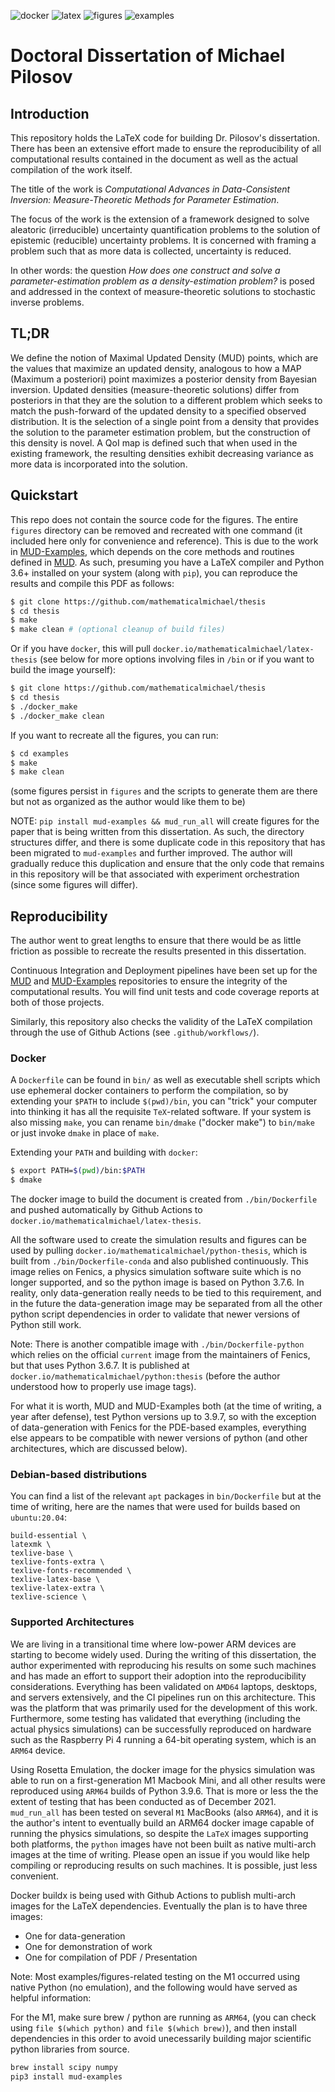 ![docker](https://github.com/mathematicalmichael/thesis/actions/workflows/docker.yml/badge.svg)
![latex](https://github.com/mathematicalmichael/thesis/actions/workflows/main.yml/badge.svg)
![figures](https://github.com/mathematicalmichael/thesis/actions/workflows/figures.yml/badge.svg)
![examples](https://github.com/mathematicalmichael/thesis/actions/workflows/examples.yml/badge.svg)


# Doctoral Dissertation of Michael Pilosov


## Introduction
This repository holds the LaTeX code for building Dr. Pilosov's dissertation.
There has been an extensive effort made to ensure the reproducibility of all computational results contained in the document as well as the actual compilation of the work itself.

The title of the work is _Computational Advances in Data-Consistent Inversion: Measure-Theoretic Methods for Parameter Estimation_.

The focus of the work is the extension of a framework designed to solve aleatoric (irreducible) uncertainty quantification problems to the solution of epistemic (reducible) uncertainty problems.
It is concerned with framing a problem such that as more data is collected, uncertainty is reduced.

In other words: the question _How does one construct and solve a parameter-estimation problem as a density-estimation problem?_ is posed and addressed in the context of measure-theoretic solutions to stochastic inverse problems.


## TL;DR
We define the notion of Maximal Updated Density (MUD) points, which are the values that maximize an updated density, analogous to how a MAP (Maximum a posteriori) point maximizes a posterior density from Bayesian inversion.
Updated densities (measure-theoretic solutions) differ from posteriors in that they are the solution to a different problem which seeks to match the push-forward of the updated density to a specified observed distribution.
It is the selection of a single point from a density that provides the solution to the parameter estimation problem, but the construction of this density is novel.
A QoI map is defined such that when used in the existing framework, the resulting densities exhibit decreasing variance as more data is incorporated into the solution.


## Quickstart
This repo does not contain the source code for the figures. The entire `figures` directory can be removed and recreated with one command (it included here only for convenience and reference).
This is due to the work in [MUD-Examples](https://github.com/mathematicalmichael/mud-examples.git), which depends on the core methods and routines defined in [MUD](https://github.com/mathematicalmichael/mud.git).
As such, presuming you have a LaTeX compiler and Python 3.6+ installed on your system (along with `pip`), you can reproduce the results and compile this PDF as follows:

```sh
$ git clone https://github.com/mathematicalmichael/thesis
$ cd thesis
$ make
$ make clean # (optional cleanup of build files)
```

Or if you have `docker`, this will pull `docker.io/mathematicalmichael/latex-thesis` (see below for more options involving files in `/bin` or if you want to build the image yourself):

```sh
$ git clone https://github.com/mathematicalmichael/thesis
$ cd thesis
$ ./docker_make
$ ./docker_make clean
```

If you want to recreate all the figures, you can run:

```sh
$ cd examples
$ make
$ make clean
```

(some figures persist in `figures` and the scripts to generate them are there but not as organized as the author would like them to be)

NOTE: `pip install mud-examples && mud_run_all` will create figures for the paper that is being written from this dissertation. As such, the directory structures differ, and there is some duplicate code in this repository that has been migrated to `mud-examples` and further improved. The author will gradually reduce this duplication and ensure that the only code that remains in this repository will be that associated with experiment orchestration (since some figures will differ).


## Reproducibility
The author went to great lengths to ensure that there would be as little friction as possible to recreate the results presented in this dissertation.

Continuous Integration and Deployment pipelines have been set up for the [MUD](https://github.com/mathematicalmichael/mud.git) and [MUD-Examples](https://github.com/mathematicalmichael/mud-examples.git) repositories to ensure the integrity of the computational results.
You will find unit tests and code coverage reports at both of those projects.

Similarly, this repository also checks the validity of the LaTeX compilation through the use of Github Actions (see `.github/workflows/`).


### Docker
A `Dockerfile` can be found in `bin/` as well as executable shell scripts which use ephemeral docker containers to perform the compilation, so by extending your `$PATH` to include `$(pwd)/bin`, you can "trick" your computer into thinking it has all the requisite `TeX`-related software.
If your system is also missing `make`, you can rename `bin/dmake` ("docker make") to `bin/make` or just invoke `dmake` in place of `make`.

Extending your `PATH` and building with `docker`:
```sh
$ export PATH=$(pwd)/bin:$PATH
$ dmake
```

The docker image to build the document is created from `./bin/Dockerfile` and pushed automatically by Github Actions to
`docker.io/mathematicalmichael/latex-thesis`.

All the software used to create the simulation results and figures can be used by pulling
`docker.io/mathematicalmichael/python-thesis`, which is built from `./bin/Dockerfile-conda` and also published continuously.
This image relies on Fenics, a physics simulation software suite which is no longer supported, and so the python image is based on Python 3.7.6.
In reality, only data-generation really needs to be tied to this requirement, and in the future the data-generation image may be separated from all
the other python script dependencies in order to validate that newer versions of Python still work.

Note: There is another compatible image with `./bin/Dockerfile-python` which relies on the official `current` image from the maintainers of Fenics, but that uses Python 3.6.7.
It is published at `docker.io/mathematicalmichael/python:thesis` (before the author understood how to properly use image tags).


For what it is worth, MUD and MUD-Examples both (at the time of writing, a year after defense), test Python versions up to 3.9.7, so with the exception of data-generation with Fenics for the PDE-based examples, everything else appears to be compatible with newer versions of python (and other architectures, which are discussed below).


### Debian-based distributions
You can find a list of the relevant `apt` packages in `bin/Dockerfile` but at the time of writing, here are the names that were used for builds based on `ubuntu:20.04`:

```
build-essential \
latexmk \
texlive-base \
texlive-fonts-extra \ 
texlive-fonts-recommended \
texlive-latex-base \
texlive-latex-extra \
texlive-science \
```


### Supported Architectures
We are living in a transitional time where low-power ARM devices are starting to become widely used.
During the writing of this dissertation, the author experimented with reproducing his results on some such machines and has made an effort to support their adoption into the reproducibility considerations.
Everything has been validated on `AMD64` laptops, desktops, and servers extensively, and the CI pipelines run on this architecture.
This was the platform that was primarily used for the development of this work.
Furthermore, some testing has validated that everything (including the actual physics simulations) can be successfully reproduced on hardware such as the Raspberry Pi 4 running a 64-bit operating system, which is an `ARM64` device.


Using Rosetta Emulation, the docker image for the physics simulation was able to run on a first-generation M1 Macbook Mini, and all other results were reproduced using `ARM64` builds of Python 3.9.6.
That is more or less the the extent of testing that has been conducted as of December 2021.
`mud_run_all` has been tested on several `M1` MacBooks (also `ARM64`), and it is the author's intent to eventually build an ARM64 docker image capable of running the physics simulations, so despite the `LaTeX` images supporting both platforms, the `python` images have not been built as native multi-arch images at the time of writing.
Please open an issue if you would like help compiling or reproducing results on such machines. It is possible, just less convenient.

Docker buildx is being used with Github Actions to publish multi-arch images for the LaTeX dependencies.
Eventually the plan is to have three images:
- One for data-generation
- One for demonstration of work
- One for compilation of PDF / Presentation


Note:
Most examples/figures-related testing on the M1 occurred using native Python (no emulation), and the following would have served as helpful information:

For the M1, make sure brew / python are running as `ARM64`, (you can check using `file $(which python)` and `file $(which brew)`), and then install dependencies in this order to avoid unecessarily building major scientific python libraries from source.

```sh
brew install scipy numpy
pip3 install mud-examples
```
